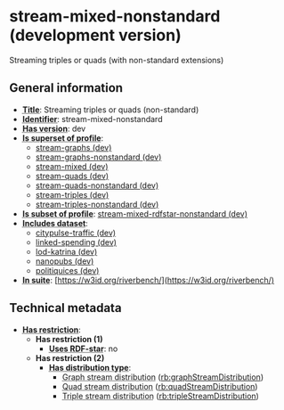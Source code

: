 # stream-mixed-nonstandard (development version)

Streaming triples or quads (with non-standard extensions)

## General information

- **<abbr title="A name given to the resource.">Title</abbr>**: Streaming triples or quads (non-standard)
- **<abbr title="An unambiguous reference to the resource within a given context.">Identifier</abbr>**: stream-mixed-nonstandard
- **<abbr title="Version tag of an artifact">Has version</abbr>**: dev
- **<abbr title="Indicates that this profile contains all datasets of the other profile">Is superset of profile</abbr>**: 
    - [stream-graphs (dev)](https://w3id.org/riverbench/profiles/stream-graphs/dev)
    - [stream-graphs-nonstandard (dev)](https://w3id.org/riverbench/profiles/stream-graphs-nonstandard/dev)
    - [stream-mixed (dev)](https://w3id.org/riverbench/profiles/stream-mixed/dev)
    - [stream-quads (dev)](https://w3id.org/riverbench/profiles/stream-quads/dev)
    - [stream-quads-nonstandard (dev)](https://w3id.org/riverbench/profiles/stream-quads-nonstandard/dev)
    - [stream-triples (dev)](https://w3id.org/riverbench/profiles/stream-triples/dev)
    - [stream-triples-nonstandard (dev)](https://w3id.org/riverbench/profiles/stream-triples-nonstandard/dev)
- **<abbr title="Indicates that this profile's datasets are all in the other profile">Is subset of profile</abbr>**: [stream-mixed-rdfstar-nonstandard (dev)](https://w3id.org/riverbench/profiles/stream-mixed-rdfstar-nonstandard/dev)
- **<abbr title="Indicates which datasets are included in the profile">Includes dataset</abbr>**: 
    - [citypulse-traffic (dev)](https://w3id.org/riverbench/datasets/citypulse-traffic/dev)
    - [linked-spending (dev)](https://w3id.org/riverbench/datasets/linked-spending/dev)
    - [lod-katrina (dev)](https://w3id.org/riverbench/datasets/lod-katrina/dev)
    - [nanopubs (dev)](https://w3id.org/riverbench/datasets/nanopubs/dev)
    - [politiquices (dev)](https://w3id.org/riverbench/datasets/politiquices/dev)
- **<abbr title="Indicates the benchmark suite to which a dataset or profile belongs">In suite</abbr>**: [https://w3id.org/riverbench/](https://w3id.org/riverbench/)

## Technical metadata

- **<abbr title="Has profile restriction. The restrictions are joined with the AND operator.">Has restriction</abbr>**: 
    - **Has restriction (1)**    
        - **<abbr title="Whether the dataset uses RDF-star features.">Uses RDF-star</abbr>**: no
    - **Has restriction (2)**    
        - **<abbr title="Indicates the type of RiverBench dataset distribution">Has distribution type</abbr>**:     
            - <abbr title="The dataset is distributed as a stream of named RDF graphs.">Graph stream distribution</abbr> ([rb:graphStreamDistribution](https://w3id.org/riverbench/schema/metadata#graphStreamDistribution))
            - <abbr title="The dataset is distributed as a stream of RDF quads.">Quad stream distribution</abbr> ([rb:quadStreamDistribution](https://w3id.org/riverbench/schema/metadata#quadStreamDistribution))
            - <abbr title="The dataset is distributed as a stream of RDF triples.">Triple stream distribution</abbr> ([rb:tripleStreamDistribution](https://w3id.org/riverbench/schema/metadata#tripleStreamDistribution))

